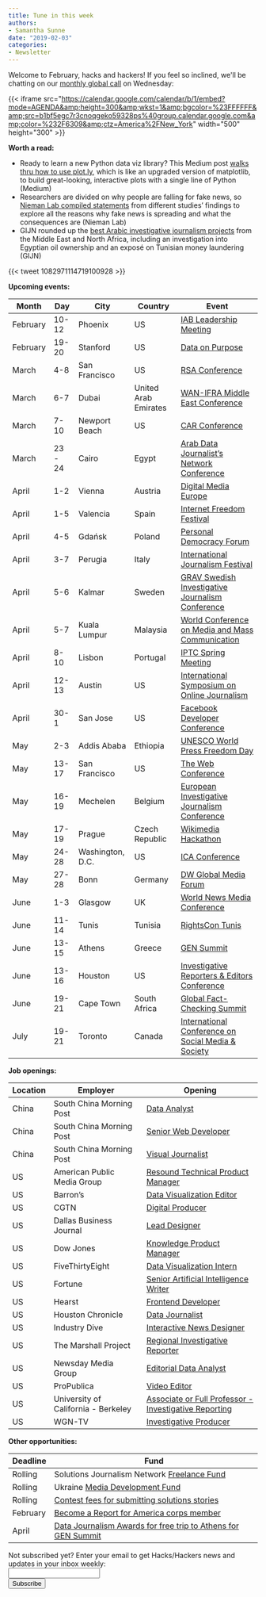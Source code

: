 ```yaml
---
title: Tune in this week
authors: 
- Samantha Sunne
date: "2019-02-03"
categories:
- Newsletter
---
```


Welcome to February, hacks and hackers! If you feel so inclined, we'll be chatting on our [monthly global call](https://hackshackers.com/resources/global-open-call/) on Wednesday:

{{< iframe src="https://calendar.google.com/calendar/b/1/embed?mode=AGENDA&amp;height=300&amp;wkst=1&amp;bgcolor=%23FFFFFF&amp;src=b1bf5egc7r3cnoqgeko59328ps%40group.calendar.google.com&amp;color=%232F6309&amp;ctz=America%2FNew_York" width="500" height="300" >}}

**Worth a read:**

* Ready to learn a new Python data viz library? This Medium post [walks thru how to use plot.ly](https://towardsdatascience.com/the-next-level-of-data-visualization-in-python-dd6e99039d5e), which is like an upgraded version of matplotlib, to build great-looking, interactive plots with a single line of Python (Medium)
* Researchers are divided on why people are falling for fake news, so [Nieman Lab compiled statements](http://www.niemanlab.org/2019/01/do-people-fall-for-fake-news-because-theyre-partisan-or-because-theyre-lazy-researchers-are-divided/) from different studies’ findings to explore all the reasons why fake news is spreading and what the consequences are (Nieman Lab)
* GIJN rounded up the [best Arabic investigative journalism projects](https://gijn.org/2019/01/23/editors-pick-best-investigative-journalism-in-arabic-2018/?mc_cid=fab3c95046&mc_eid=527b5eb6fb) from the Middle East and North Africa, including an investigation into Egyptian oil ownership and an exposé on Tunisian money laundering (GIJN)

{{< tweet 1082971114719100928 >}}

**Upcoming events:**

| Month | Day | City | Country | Event |
| ----- | --- | ---- | ------- | ----- |
February | 10-12 | Phoenix | US | [IAB Leadership Meeting](http://annualleadershipmeeting.com/)
February | 19-20 | Stanford | US | [Data on Purpose](http://www.ssirdata.org/)
March | 4-8 | San Francisco | US | [RSA Conference](https://www.rsaconference.com/events/us19)
March | 6-7 | Dubai | United Arab Emirates | [WAN-IFRA Middle East Conference](https://events.wan-ifra.org/events/14th-middle-east-conference-0)
March | 7-10 | Newport Beach | US | [CAR Conference](https://www.ire.org/conferences/nicar-2019/)
March | 23 - 24 | Cairo | Egypt | [Arab Data Journalist’s Network Conference](https://arabdjn.com/%D8%A7%D9%84%D9%85%D8%A4%D8%AA%D9%85%D8%B1-%D8%A7%D9%84%D8%B3%D9%86%D9%88%D9%8A/)
April | 1-2 | Vienna | Austria | [Digital Media Europe](https://events.wan-ifra.org/events/digital-media-europe-2019)
April | 1-5 | Valencia | Spain | [Internet Freedom Festival](https://internetfreedomfestival.org/)
April | 4-5 | Gdańsk | Poland | [Personal Democracy Forum](https://pdfcee.pl/en/)
April | 3-7 | Perugia | Italy | [International Journalism Festival](https://www.journalismfestival.com/you-festival/)
April | 5-6 | Kalmar | Sweden | [GRAV Swedish Investigative Journalism Conference](http://gravseminariet.se/)
April | 5-7 | Kuala Lumpur | Malaysia | [World Conference on Media and Mass Communication](https://mediaconference.co/)
April | 8-10 | Lisbon | Portugal | [IPTC Spring Meeting](https://iptc.org/events/)
April | 12-13 | Austin | US | [International Symposium on Online Journalism](https://www.isoj.org/symposia/2019/)
April | 30-1 | San Jose | US | [Facebook Developer Conference](https://www.f8.com/)
May | 2-3 | Addis Ababa | Ethiopia | [UNESCO World Press Freedom Day](https://en.unesco.org/news/ethiopia-host-2019-world-press-freedom-day)
May | 13-17 | San Francisco | US | [The Web Conference](https://www2019.thewebconf.org/)
May | 16-19 | Mechelen | Belgium | [European Investigative Journalism Conference](https://dataharvest.eu/programme-outline/)
May | 17-19 | Prague | Czech Republic | [Wikimedia Hackathon](https://www.mediawiki.org/wiki/Wikimedia_Hackathon_2019)
May | 24-28 | Washington, D.C. | US | [ICA Conference](https://www.icahdq.org/page/2019Conference)
May | 27-28 | Bonn | Germany | [DW Global Media Forum](http://dw-global-media-forum.com/)
June | 1-3 | Glasgow | UK | [World News Media Conference](https://events.wan-ifra.org/events/world-news-media-congress-2019)
June | 11-14 | Tunis | Tunisia | [RightsCon Tunis](https://www.rightscon.org/about/)
June | 13-15 | Athens | Greece | [GEN Summit](https://www.gensummit.org/)
June | 13-16 | Houston | US | [Investigative Reporters & Editors Conference](https://www.ire.org/events-and-training/event/3434/)
June | 19-21 | Cape Town | South Africa | [Global Fact-Checking Summit](https://www.poynter.org/news/sixth-global-fact-checking-summit-will-be-cape-town-june-2019)
July | 19-21 | Toronto | Canada | [International Conference on Social Media & Society](http://socialmediaandsociety.org/2018/rethinking-privacy-and-trust-in-the-social-media-age-smsociety-cfp-toronto-canada-july-19-21-2019/)

**Job openings:**

| Location | Employer | Opening |
| -------- | -------- | ------- |
China | South China Morning Post | [Data Analyst](https://www.cpjobs.com/hk/job/data-analyst-ref-da-sa-2952843)
China | South China Morning Post | [Senior Web Developer](https://www.cpjobs.com/hk/job/senior-web-developer-for-growth-team-product-ref-prod-swdg-2952996)
China | South China Morning Post | [Visual Journalist](https://www.snd.org/jobs/view/visual-journalist-8/)
US | American Public Media Group | [Resound Technical Product Manager](https://americanpublicmedia.applicantpro.com/jobs/989534.html)
US | Barron’s | [Data Visualization Editor](https://talkingbiznews.com/biz-news-help-wanted/barrons-seeks-a-data-visualization-editor/)
US | CGTN | [Digital Producer](https://careers.journalists.org/jobs/11952150/digital-producer)
US | Dallas Business Journal | [Lead Designer](https://www.acbj.com/careers/detail/20190130:141510)
US | Dow Jones | [Knowledge Product Manager](https://dowjones.wd1.myworkdayjobs.com/Dow_Jones_Career/job/London-1-London-Bridge-St/Knowledge-Product-Manager_Job_Req_15123)
US | FiveThirtyEight | [Data Visualization Intern](https://fivethirtyeight.com/features/were-hiring-5-summer-interns/)
US | Fortune | [Senior Artificial Intelligence Writer](https://talkingbiznews.com/biz-news-help-wanted/fortune-seeks-a-senior-writer-to-cover-artificial-intelligence/)
US | Hearst | [Frontend Developer](https://docs.google.com/document/d/1oaq_XWT853Pw-2lHsD7WwiMb9XcuhR36Qc7dXweVbSM/edit)
US | Houston Chronicle | [Data Journalist](https://www.ire.org/archives/jobs/job/data-journalist-2)
US | Industry Dive | [Interactive News Designer](https://www.snd.org/jobs/view/interactive-news-designer/)
US | The Marshall Project | [Regional Investigative Reporter](https://www.themarshallproject.org/jobs/regional-reporters)
US | Newsday Media Group | [Editorial Data Analyst](https://www.mediabistro.com/jobs/description/387307/editorial-data-analyst/)
US | ProPublica | [Video Editor](https://www.propublica.org/jobs/video-editor)
US | University of California - Berkeley | [Associate or Full Professor - Investigative Reporting](https://careers.journalists.org/jobs/11939702/associate-or-full-professor-investigative-reporting-graduate-school-of-journalism)
US | WGN-TV | [Investigative Producer](https://www.ire.org/archives/jobs/job/investigative-producer-4)

**Other opportunities:**

| Deadline | Fund |
| -------- | ---- |
Rolling | Solutions Journalism Network [Freelance Fund](https://thewholestory.solutionsjournalism.org/now-offering-travel-funds-for-freelancers-857c49f9b395)
Rolling | Ukraine [Media Development Fund](http://ijnet.org/en/opportunities/media-development-grants-available-ukraine)
Rolling | [Contest fees for submitting solutions stories](https://thewholestory.solutionsjournalism.org/submitting-your-solutions-story-to-a-journalism-award-contest-we-can-help-with-the-fees-12b3e3ab6b01?mc_cid=57b074cc10&mc_eid=f9f525b1fd)
February | [Become a Report for America corps member](https://reportforamerica.submittable.com/submit/107087/report-for-america-corps-member-application)
April | [Data Journalism Awards for free trip to Athens for GEN Summit ](https://datajournalismawards.org/2019/01/03/how-to-apply-to-the-data-journalism-awards-2019/)

<div id="mc_embed_signup"><form id="mc-embedded-subscribe-form" class="validate" action="//hackshackers.us1.list-manage.com/subscribe/post?u=c56f2e53d5ed6ef87f8aaa75c&amp;id=fb2bc6f10b" method="post" name="mc-embedded-subscribe-form" novalidate="" target="_blank">

<div id="mc_embed_signup_scroll">

<div class="mc-field-group"><label for="mce-EMAIL">Not subscribed yet? Enter your email to get Hacks/Hackers news and updates in your inbox weekly:  </label></div>

<div class="mc-field-group"><input id="mce-EMAIL" class="required email" name="EMAIL" type="email" value="" /></div>

<!-- real people should not fill this in and expect good things - do not remove this or risk form bot signups-->

<div style="position: absolute; left: -5000px;"><input tabindex="-1" name="b_c56f2e53d5ed6ef87f8aaa75c_fb2bc6f10b" type="text" value="" /></div>

<div class="clear"><input id="mc-embedded-subscribe" class="button" name="subscribe" type="submit" value="Subscribe" /></div>

</div>

</form></div>

<!--End mc_embed_signup-->

<meta name="twitter:card" content="summary">

<meta name="twitter:image:src" content="https://hackshackers.com/content-images/about/hackshackers_logomark.png">

